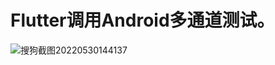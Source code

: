 # Flutter调用Android多通道测试。
![搜狗截图20220530144137](https://user-images.githubusercontent.com/82579833/170932218-801dc443-3507-4a82-a8a0-97cda5df79a3.png)
